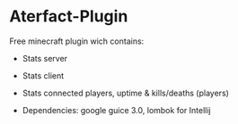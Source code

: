 Aterfact-Plugin
====================================

Free minecraft plugin wich contains:

 * Stats server
 * Stats client

 * Stats connected players, uptime & kills/deaths (players)
 * Dependencies: google guice 3.0, lombok for Intellij